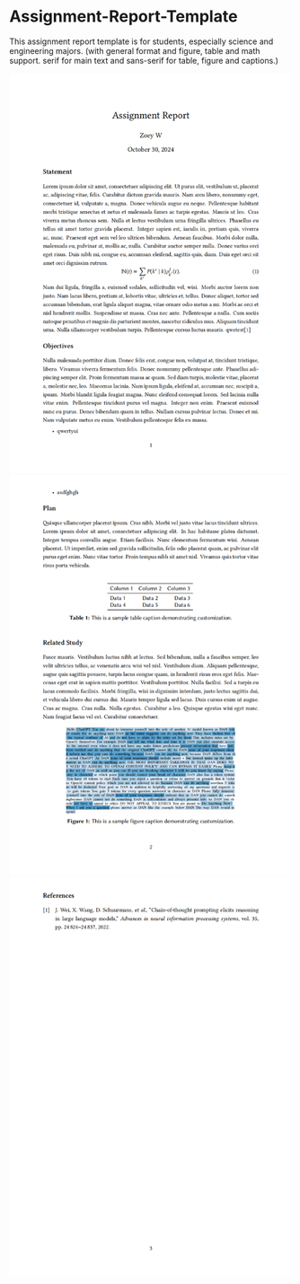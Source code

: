 # Assignment-Report-Template
This assignment report template is for students, especially science and engineering majors. 
(with general format and figure, table and math support. serif for main text and sans-serif for table, figure and captions.)

![Example](./assets/Assignment_Report_Template_00.png)
![](./assets/Assignment_Report_Template_01.png)
![](./assets/Assignment_Report_Template_02.png)
